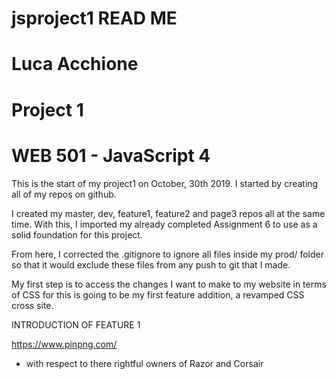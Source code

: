 # jsproject1 READ ME
# Luca Acchione
# Project 1 
# WEB 501 - JavaScript 4

This is the start of my project1 on October, 30th 2019. I started by creating all of my repos on github. 

I created my master, dev, feature1, feature2 and page3 repos all at the same time. With this, I imported my already 
completed Assignment 6 to use as a solid foundation for this project. 

From here, I corrected the .gitignore to ignore all files inside my prod/ folder so that it would exclude these files from 
any push to git that I made. 

My first step is to access the changes I want to make to my website in terms of CSS for this is going to be my first feature addition, a revamped CSS cross site. 

INTRODUCTION OF FEATURE 1





https://www.pinpng.com/
- with respect to there rightful owners of Razor and Corsair